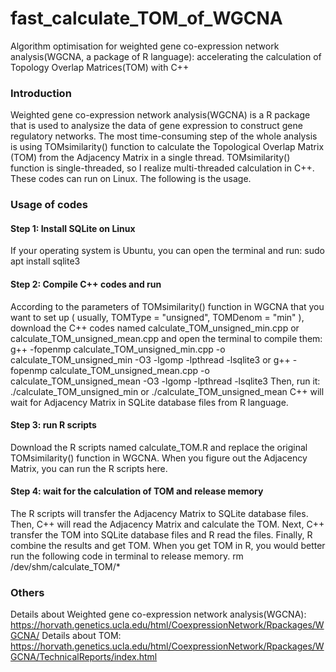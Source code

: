 # fast_calculate_TOM_of_WGCNA
Algorithm optimisation for weighted gene co-expression network analysis(WGCNA, a package of R language): accelerating the calculation of Topology Overlap Matrices(TOM) with C++

<h3>Introduction</h3>

Weighted gene co-expression network analysis(WGCNA) is a R package that is used to analysize the data of gene expression to construct gene regulatory networks. The most time-consuming step of the whole analysis is using TOMsimilarity() function to calculate the Topological Overlap Matrix (TOM) from the Adjacency Matrix in a single thread. TOMsimilarity() function is single-threaded, so I realize multi-threaded calculation in C++. These codes can run on Linux. The following is the usage.

<h3>Usage of codes</h3>

<h4>Step 1: Install SQLite on Linux</h4>
If your operating system is Ubuntu, you can open the terminal and run: 
  sudo apt install sqlite3

<h4>Step 2: Compile C++ codes and run</h4>
According to the parameters of TOMsimilarity() function in WGCNA that you want to set up ( usually, TOMType = "unsigned", TOMDenom = "min" ), download the C++ codes named calculate_TOM_unsigned_min.cpp or calculate_TOM_unsigned_mean.cpp and open the terminal to compile them: 
  g++ -fopenmp calculate_TOM_unsigned_min.cpp -o calculate_TOM_unsigned_min -O3 -lgomp -lpthread -lsqlite3
  or g++ -fopenmp calculate_TOM_unsigned_mean.cpp -o calculate_TOM_unsigned_mean -O3 -lgomp -lpthread -lsqlite3
Then, run it: 
  ./calculate_TOM_unsigned_min
  or ./calculate_TOM_unsigned_mean
C++ will wait for Adjacency Matrix in SQLite database files from R language.

<h4>Step 3: run R scripts</h4>
Download the R scripts named calculate_TOM.R and replace the original TOMsimilarity() function in WGCNA.
When you figure out the Adjacency Matrix, you can run the R scripts here. 

<h4>Step 4: wait for the calculation of TOM and release memory</h4>
The R scripts will transfer the Adjacency Matrix to SQLite database files. Then, C++ will read the Adjacency Matrix and calculate the TOM. Next, C++ transfer the TOM into SQLite database files and R read the files. Finally, R combine the results and get TOM.
When you get TOM in R, you would better run the following code in terminal to release memory. 
  rm /dev/shm/calculate_TOM/*

<h3>Others</h3>

Details about Weighted gene co-expression network analysis(WGCNA): https://horvath.genetics.ucla.edu/html/CoexpressionNetwork/Rpackages/WGCNA/
Details about TOM: https://horvath.genetics.ucla.edu/html/CoexpressionNetwork/Rpackages/WGCNA/TechnicalReports/index.html

